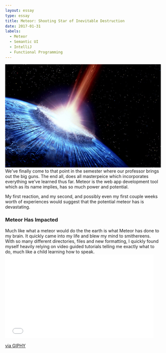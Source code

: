 ```yaml
---
layout: essay
type: essay
title: Meteor: Shooting Star of Inevitable Destruction
date: 2017-01-31
labels: 
  - Meteor
  - Semantic UI
  - IntelliJ
  - Functional Programming
---
```

<link href="https://fonts.googleapis.com/css?family=Dancing+Script" rel="stylesheet">

<style>

</style>

<body>
<div class="ui medium images">
	<img class="ui image" src="..//images/meteor.jpg">
</div>

<div>
We've finally come to that point in the semester where our professor brings out the big guns. The end all, does all masterpeice which incorporates everything we've learned thus far. Meteor is the web app development tool which as its name implies, has so much power and potential.

My first reaction, and my second, and possibly even my first couple weeks worth of experiences would suggest that the potential meteor has is devastating.

<h3>Meteor Has Impacted</h3>
Much like what a meteor would do the the earth is what  Meteor has done to my brain. It quickly came into my life and blew my mind to smithereens. With so many different directories, files and new formatting, I quickly found myself heavily relying on video guided tutorials telling me exactly what to do, much like a child learning how to speak.
</div>
<iframe src="//giphy.com/embed/l0NwHXQy3kUSfFF60" width="480" height="270.72" frameBorder="0" class="giphy-embed" allowFullScreen></iframe><p><a href="http://giphy.com/gifs/justin-brain-mind-blown-l0NwHXQy3kUSfFF60">via GIPHY</a></p>
<div>

</div>

<div>

</div>

<div>

<div>

</div>
</div>

</body>
